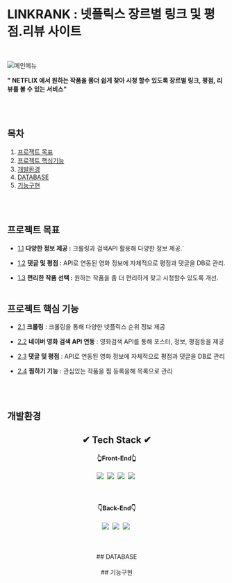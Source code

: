 # LINKRANK : 넷플릭스 장르별 링크 및 평점.리뷰 사이트
<br>

![메인메뉴](https://user-images.githubusercontent.com/94466572/161275430-159148fd-be10-449d-8ae1-7b4c6b76fe82.jpg)


**" NETFLIX 에서  원하는 작품을 쫌더 쉽게 찾아 시청 할수 있도록 장르별 링크, 평점, 리뷰를 볼 수 있는 서비스"**

<br><br>

## 목차

1. [프로젝트 목표](#프로젝트-목표)
1. [프로젝트 핵심기능](#프로젝트-핵심기능)
1. [개발환경](#개발환경)
1. [DATABASE](#DATABASE)
1. [기능구현](#기능구현)

<br><br>

## 프로젝트 목표

<a name="프로젝트-목표--다양한-정보-제공"></a><a name="1.1"></a>
  - [1.1](#프로젝트-목표--다양한-정보-제공) **다양한 정보 제공 :** 크롤링과 검색API 활용해 다양한 정보 제공.`
  
<a name="프로젝트-목표--댓글-및-평점"></a><a name="1.2"></a>
  - [1.2](#프로젝트-목표--댓글-및-평점) **댓글 및 평점 :** API로 연동된 영화 정보에 자체적으로 평점과 댓글을 DB로 관리.

<a name="프로젝트-목표--편리한-작품-선택"></a><a name="1.3"></a>
  - [1.3](#프로젝트-목표--편리한-작품-선택) **편리한 작품 선택 :** 원하는 작품을 좀 더 편리하게 찾고 시청할수 있도록 개선.
 <br><br> 
  
## 프로젝트 핵심 기능

  <a name="프로젝트-핵심기능--크롤링"></a><a name="2.1"></a>
  - [2.1](#프로젝트-핵심기능--크롤링) **크롤링** : 크롤링을 통해 다양한 넷플릭스 순위 정보 제공

  <a name="프로젝트-핵심기능--네이버-영화-API"></a><a name="2.2"></a>
  - [2.2](#프로젝트-핵심기능--네이버-영화-API) **네이버 영화 검색 API 연동** : 영화검색 API를 통해 포스터, 정보, 평점등을 제공
  
  <a name="프로젝트-핵심기능--댓글-및-평점"></a><a name="2.3"></a>
  - [2.3](#프로젝트-소개--댓글-및-평점) **댓글 및 평점** : API로 연동된 영화 정보에 자체적으로 평점과 댓글을 DB로 관리
  
  <a name="프로젝트-핵심기능--찜하기-기능"></a><a name="2.4"></a>
  - [2.4](#프로젝트-소개--찜하기-기능) **찜하기 기능** : 관심있는 작품을 찜 등록을해 목록으로 관리
  
  <br><br>
 

## 개발환경
<h2 align="center">✔ Tech Stack ✔</h2>
<h4 align="center">👆Front-End👆</h4>
<p align="center">
  <img src="https://img.shields.io/badge/HTML5-E34F26?style=flat-square&logo=html5&logoColor=white"/></a>&nbsp 
  <img src="https://img.shields.io/badge/CSS3-1572B6?style=flat-square&logo=css3&logoColor=white"/></a>&nbsp 
  <img src="https://img.shields.io/badge/Javascript-ffb13b?style=flat-square&logo=javascript&logoColor=white"/></a>&nbsp 
  <img src="https://img.shields.io/badge/jQuery-0769AD?style=flat-square&logo=jqueryt&logoColor=white"/></a>&nbsp 
<br><br>
<br>
<h4 align="center">👇Back-End👇</h4>
<p align="center">
  <img src="https://img.shields.io/badge/Spring Boot-6DB33F?style=flat-square&logo=springboot&logoColor=white"/></a>&nbsp 
  <img src="https://img.shields.io/badge/Apache Tomcat-F8DC75?style=flat-square&logo=apachetomcat3&logoColor=white"/></a>&nbsp 
  <img src="https://img.shields.io/badge/MySQL-4479A1?style=flat-square&logo=mysqlt&logoColor=white"/></a>&nbsp 
<br><br>
<br><br>
## DATABASE
<br><br>
## 기능구현 
<br><br>
